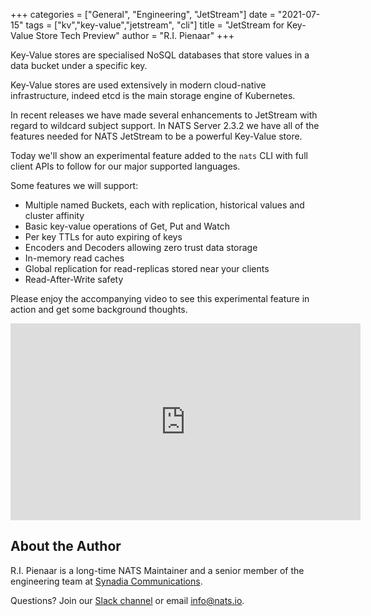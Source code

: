 +++
categories = ["General", "Engineering", "JetStream"]
date = "2021-07-15"
tags = ["kv","key-value","jetstream", "cli"]
title = "JetStream for Key-Value Store Tech Preview"
author = "R.I. Pienaar"
+++

Key-Value stores are specialised NoSQL databases that store values in a data
bucket under a specific key.

Key-Value stores are used extensively in modern cloud-native infrastructure, 
indeed etcd is the main storage engine of Kubernetes.

In recent releases we have made several enhancements to JetStream with regard to wildcard 
subject support. In NATS Server 2.3.2 we have all of the features needed for NATS
JetStream to be a powerful Key-Value store.

Today we'll show an experimental feature added to the `nats` CLI with full client
APIs to follow for our major supported languages.

Some features we will support:

 * Multiple named Buckets, each with replication, historical values and cluster affinity
 * Basic key-value operations of Get, Put and Watch
 * Per key TTLs for auto expiring of keys
 * Encoders and Decoders allowing zero trust data storage
 * In-memory read caches
 * Global replication for read-replicas stored near your clients
 * Read-After-Write safety
 
Please enjoy the accompanying video to see this experimental feature in action and get 
some background thoughts.

<iframe width="560" height="315" src="https://www.youtube.com/embed/yYL0ZGTNomE" title="YouTube video player" frameborder="0" allow="accelerometer; autoplay; clipboard-write; encrypted-media; gyroscope; picture-in-picture" allowfullscreen></iframe>

## About the Author

R.I. Pienaar is a long-time NATS Maintainer and a senior member of the engineering team at [Synadia Communications](https://synadia.com).

Questions? Join our [Slack channel](https://slack.nats.io) or email [info@nats.io](mailto:info@nats.io).
